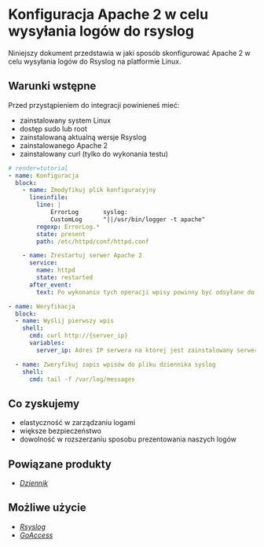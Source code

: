 # Konfiguracja Apache 2 w celu wysyłania logów do rsyslog

Niniejszy dokument przedstawia w jaki sposób skonfigurować Apache 2 w celu wysyłania logów do Rsyslog na platformie Linux.

## Warunki wstępne

Przed przystąpieniem do integracji powinieneś mieć:

* zainstalowany system Linux
* dostęp sudo lub root
* zainstalowaną aktualną wersje Rsyslog
* zainstalowanego Apache 2
* zainstalowany curl (tylko do wykonania testu)

```yaml
# render=tutorial
- name: Konfiguracja
  block:
    - name: Zmodyfikuj plik konfiguracyjny
      lineinfile:
        line: |
            ErrorLog       syslog:
            CustomLog      "||/usr/bin/logger -t apache"
        regexp: ErrorLog.*
        state: present
        path: /etc/httpd/conf/httpd.conf

    - name: Zrestartuj serwer Apache 2
      service:
        name: httpd
        state: restarted
      after_event:
        text: Po wykonaniu tych operacji wpisy powinny być odsyłane do lokalnego sysloga.

- name: Weryfikacja
  block:
  - name: Wyślij pierwszy wpis
    shell:
      cmd: curl http://{server_ip}
      variables:
        server_ip: Adres IP serwera na której jest zainstalowany serwer Apache 2.

  - name: Zweryfikuj zapis wpisów do pliku dziennika syslog
    shell:
      cmd: tail -f /var/log/messages
```

## Co zyskujemy

- elastyczność w zarządzaniu logami
- większe bezpieczeństwo
- dowolność w rozszerzaniu sposobu prezentowania naszych logów

## Powiązane produkty

* *[Dziennik](/guide/storage/log-archive/creating.md)*

## Możliwe użycie

* *[Rsyslog](/tutorials/log-archive/rsyslog.md)*
* *[GoAccess](/tutorials/log-archive/goaccess.md)*
